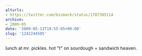 ```yaml
---
alturls:
- https://twitter.com/bismark/status/1787395114
archive:
- 2009-05
date: '2009-05-13T19:55:05+00:00'
slug: '1242244505'
---
```


lunch at mr. pickles. hot "t" on sourdough = sandwich heaven.

